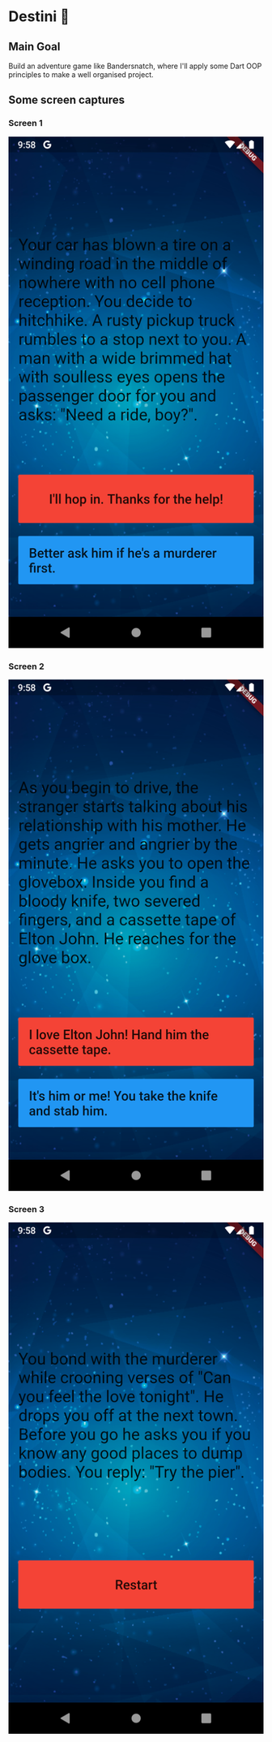 # Destini 🤔

## Main Goal
Build an adventure game like Bandersnatch, where I'll apply some Dart OOP principles to make a well organised project.

## Some screen captures

### Screen 1
![](https://github.com/ivanseibel/assets/blob/master/img/destiny-challenge/Screenshot_1579298281.png)

### Screen 2
![](https://github.com/ivanseibel/assets/blob/master/img/destiny-challenge/Screenshot_1579298285.png)

### Screen 3
![](https://github.com/ivanseibel/assets/blob/master/img/destiny-challenge/Screenshot_1579298292.png)
